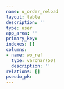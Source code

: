 ```yaml
---
name: u_order_reload
layout: table
description: ''
type: user
app_area: ''
primary_key: 
indexes: []
columns:
- name: wo_ref
  type: varchar(50)
  description: ''
relations: []
pseudo_pk: 
---
```



